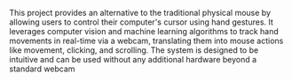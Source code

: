 This project provides an alternative to the traditional physical mouse by allowing users to control their computer's cursor using hand gestures. It leverages computer vision and machine learning algorithms to track hand movements in real-time via a webcam, translating them into mouse actions like movement, clicking, and scrolling. The system is designed to be intuitive and can be used without any additional hardware beyond a standard webcam
